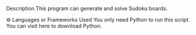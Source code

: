 Description
This program can generate and solve Sudoku boards.

⚙️ Languages or Frameworks Used
You only need Python to run this script. You can visit here to download Python.